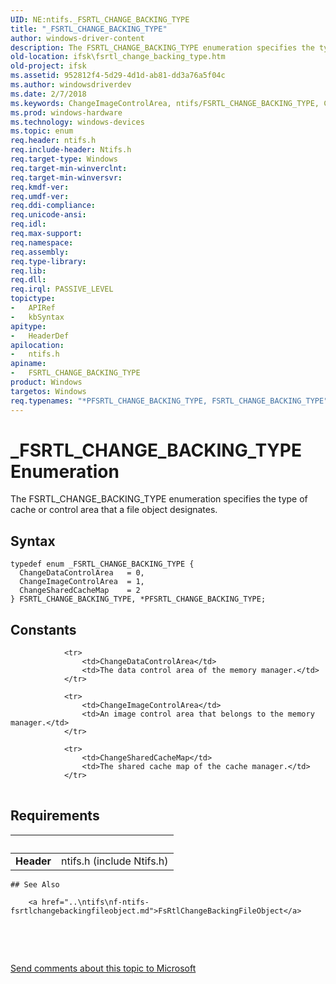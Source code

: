 ```yaml
---
UID: NE:ntifs._FSRTL_CHANGE_BACKING_TYPE
title: "_FSRTL_CHANGE_BACKING_TYPE"
author: windows-driver-content
description: The FSRTL_CHANGE_BACKING_TYPE enumeration specifies the type of cache or control area that a file object designates.
old-location: ifsk\fsrtl_change_backing_type.htm
old-project: ifsk
ms.assetid: 952812f4-5d29-4d1d-ab81-dd3a76a5f04c
ms.author: windowsdriverdev
ms.date: 2/7/2018
ms.keywords: ChangeImageControlArea, ntifs/FSRTL_CHANGE_BACKING_TYPE, ChangeSharedCacheMap, ntifs/ChangeImageControlArea, *PFSRTL_CHANGE_BACKING_TYPE, contextstructures_f0bf2082-c88d-4f01-8e40-f7259e040ea6.xml, ifsk.fsrtl_change_backing_type, ntifs/PFSRTL_CHANGE_BACKING_TYPE, FSRTL_CHANGE_BACKING_TYPE, ntifs/ChangeDataControlArea, ntifs/ChangeSharedCacheMap, PFSRTL_CHANGE_BACKING_TYPE, _FSRTL_CHANGE_BACKING_TYPE, ChangeDataControlArea, FSRTL_CHANGE_BACKING_TYPE enumeration [Installable File System Drivers], PFSRTL_CHANGE_BACKING_TYPE enumeration pointer [Installable File System Drivers]
ms.prod: windows-hardware
ms.technology: windows-devices
ms.topic: enum
req.header: ntifs.h
req.include-header: Ntifs.h
req.target-type: Windows
req.target-min-winverclnt: 
req.target-min-winversvr: 
req.kmdf-ver: 
req.umdf-ver: 
req.ddi-compliance: 
req.unicode-ansi: 
req.idl: 
req.max-support: 
req.namespace: 
req.assembly: 
req.type-library: 
req.lib: 
req.dll: 
req.irql: PASSIVE_LEVEL
topictype:
-	APIRef
-	kbSyntax
apitype:
-	HeaderDef
apilocation:
-	ntifs.h
apiname:
-	FSRTL_CHANGE_BACKING_TYPE
product: Windows
targetos: Windows
req.typenames: "*PFSRTL_CHANGE_BACKING_TYPE, FSRTL_CHANGE_BACKING_TYPE"
---
```


# _FSRTL_CHANGE_BACKING_TYPE Enumeration
The FSRTL_CHANGE_BACKING_TYPE enumeration specifies the type of cache or control area that a file object designates.

## Syntax
````
typedef enum _FSRTL_CHANGE_BACKING_TYPE { 
  ChangeDataControlArea   = 0,
  ChangeImageControlArea  = 1,
  ChangeSharedCacheMap    = 2
} FSRTL_CHANGE_BACKING_TYPE, *PFSRTL_CHANGE_BACKING_TYPE;
````

## Constants

<table>
            
                <tr>
                    <td>ChangeDataControlArea</td>
                    <td>The data control area of the memory manager.</td>
                </tr>
            
                <tr>
                    <td>ChangeImageControlArea</td>
                    <td>An image control area that belongs to the memory manager.</td>
                </tr>
            
                <tr>
                    <td>ChangeSharedCacheMap</td>
                    <td>The shared cache map of the cache manager.</td>
                </tr>
</table>


## Requirements
| &nbsp; | &nbsp; |
| ---- |:---- |
| **Header** | ntifs.h (include Ntifs.h) |

    ## See Also

        <a href="..\ntifs\nf-ntifs-fsrtlchangebackingfileobject.md">FsRtlChangeBackingFileObject</a>



 

 

<a href="mailto:wsddocfb@microsoft.com?subject=Documentation%20feedback [ifsk\ifsk]:%20FSRTL_CHANGE_BACKING_TYPE enumeration%20 RELEASE:%20(2/7/2018)&amp;body=%0A%0APRIVACY STATEMENT%0A%0AWe use your feedback to improve the documentation. We don't use your email address for any other purpose, and we'll remove your email address from our system after the issue that you're reporting is fixed. While we're working to fix this issue, we might send you an email message to ask for more info. Later, we might also send you an email message to let you know that we've addressed your feedback.%0A%0AFor more info about Microsoft's privacy policy, see http://privacy.microsoft.com/en-us/default.aspx." title="Send comments about this topic to Microsoft">Send comments about this topic to Microsoft</a>